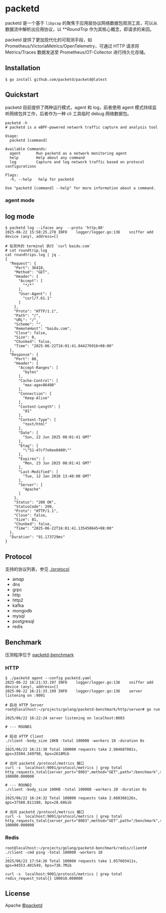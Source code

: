 # packetd

packetd 是一个基于 `libpcap` 的聚焦于应用层协议网络数据包观测工具，可以从数据流中解析出应用协议，以 ***RoundTrip* 作为其核心概念，即请求的来回。

packetd 提供了更加现代化的可观测手段，如 Prometheus/VictoriaMetrics/OpenTelemetry，可通过 HTTP 请求将 Metrics/Traces 数据发送至 Prometheus/OT-Collector 进行持久化存储。 

## Installation

```shell
$ go install github.com/packetd/packetd@latest
```

## Quickstart

packetd 目前提供了两种运行模式，agent 和 log，前者使用 agent 模式持续监听网络包并工作，后者作为一种 cli 工具临时 debug 网络数据包。

```shell
packetd -h
# packetd is a eBPF-powered network traffic capture and analysis tool

Usage:
  packetd [command]

Available Commands:
  agent       Run packetd as a network monitoring agent
  help        Help about any command
  log         Capture and log network traffic based on protocol configurations

Flags:
  -h, --help   help for packetd

Use "packetd [command] --help" for more information about a command.
```

### agent mode

## log mode

```shell
$ packetd log --ifaces any  --proto 'http;80'
2025-06-22 15:58:25.278 INFO    logger/logger.go:136    sniffer add device (any), address=[]

# 在另外的 terminal 执行 `curl baidu.com`
# cat roundtrip.log
cat roundtrips.log | jq .
{
  "Request": {
    "Port": 36418,
    "Method": "GET",
    "Header": {
      "Accept": [
        "*/*"
      ],
      "User-Agent": [
        "curl/7.61.1"
      ]
    },
    "Proto": "HTTP/1.1",
    "Path": "/",
    "URL": "/",
    "Scheme": "",
    "RemoteHost": "baidu.com",
    "Close": false,
    "Size": 0,
    "Chunked": false,
    "Time": "2025-06-22T16:01:41.044276916+08:00"
  },
  "Response": {
    "Port": 80,
    "Header": {
      "Accept-Ranges": [
        "bytes"
      ],
      "Cache-Control": [
        "max-age=86400"
      ],
      "Connection": [
        "Keep-Alive"
      ],
      "Content-Length": [
        "81"
      ],
      "Content-Type": [
        "text/html"
      ],
      "Date": [
        "Sun, 22 Jun 2025 08:01:41 GMT"
      ],
      "Etag": [
        "\"51-47cf7e6ee8400\""
      ],
      "Expires": [
        "Mon, 23 Jun 2025 08:01:41 GMT"
      ],
      "Last-Modified": [
        "Tue, 12 Jan 2010 13:48:00 GMT"
      ],
      "Server": [
        "Apache"
      ]
    },
    "Status": "200 OK",
    "StatusCode": 200,
    "Proto": "HTTP/1.1",
    "Close": false,
    "Size": 81,
    "Chunked": false,
    "Time": "2025-06-22T16:01:41.135450645+08:00"
  },
  "Duration": "91.173729ms"
}
```

## Protocol

支持的协议列表，参见 [./protocol](./protocol)

- amqp
- dns
- grpc
- http
- http2
- kafka
- mongodb
- mysql
- postgresql
- redis

## Benchmark

压测程序位于 [packetd-benchmark](https://github.com/packetd/packetd-benchmark)

### HTTP

```shell
$ ./packetd agent --config packetd.yaml
2025-06-22 16:21:33.197	INFO	logger/logger.go:136	sniffer add device (any), address=[]
2025-06-22 16:21:33.199	INFO	logger/logger.go:136	server listening on :9091

# 启动 HTTP Server
root@localhost:~/projects/golang/packetd-benchmark/http/server# go run .
2025/06/22 16:22:24 server listening on localhost:8083

# --- ROUND1

# 启动 HTTP Client
./client -body_size 10KB -total 100000 -workers 10 -duration 0s
...
2025/06/22 16:21:38 Total 100000 requests take 2.984687081s, qps=33504.349798, bps=2618Mib

# 访问 packetd /protocol/metrics 接口
curl -s  localhost:9091/protocol/metrics | grep total
http_requests_total{server_port="8083",method="GET",path="/benchmark",status_code="200"} 100000.000000

# --- ROUND2
./client -body_size 100KB -total 100000 -workers 20 -duration 0s
...
2025/06/22 16:24:32 Total 100000 requests take 2.660366126s, qps=37588.811188, bps=28.68Gib

# 访问 packetd /protocol/metrics 接口
curl -s  localhost:9091/protocol/metrics | grep total
http_requests_total{server_port="8083",method="GET",path="/benchmark",status_code="200"} 100000.000000
```

### Redis

```shell
root@localhost:~/projects/golang/packetd-benchmark/redis/client# ./client -cmd ping -total 100000 -workers 10
...
2025/06/22 17:54:26 Total 100000 requests take 1.057603411s, qps=94553.401549, bps=738.7Mib

curl -s  localhost:9091/protocol/metrics | grep total
redis_request_total{} 100010.000000
```

## License

Apache [©packetd](https://github.com/packetd/packetd/blob/master/LICENSE)

